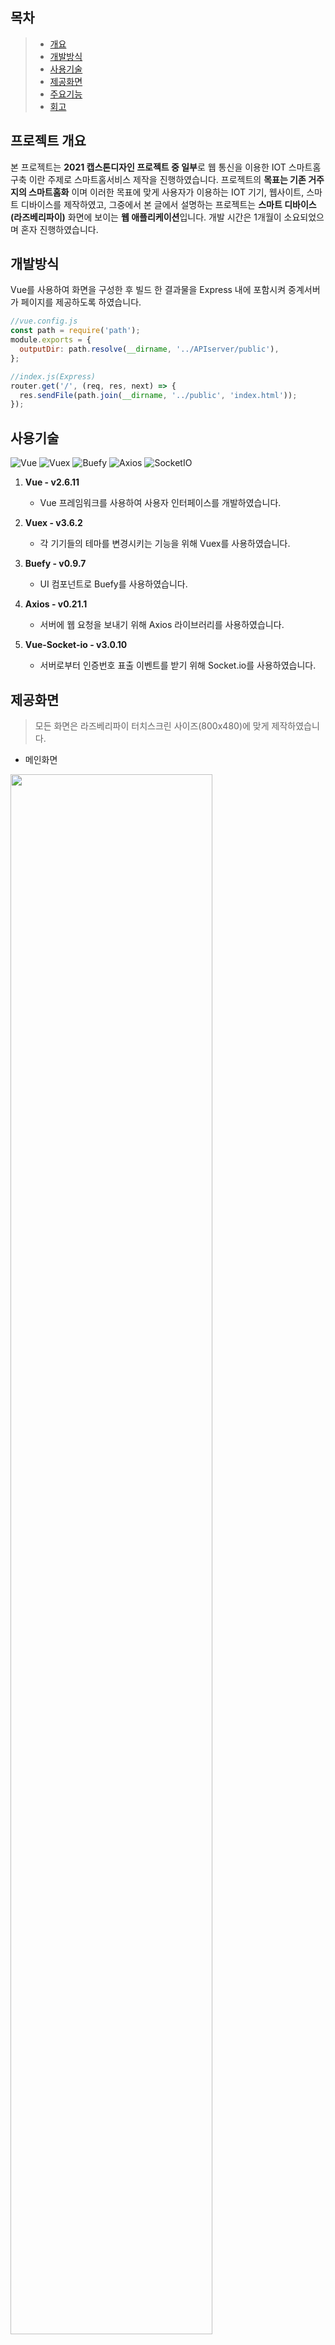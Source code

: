 ## 목차

> - [개요](#프로젝트-개요)
> - [개발방식](#개발방식)
> - [사용기술](#사용기술)
> - [제공화면](#제공화면)
> - [주요기능](#주요기능)
> - [회고](#회고)

## 프로젝트 개요

본 프로젝트는 **2021 캡스톤디자인 프로젝트 중 일부**로 웹 통신을 이용한 IOT 스마트홈 구축 이란 주제로 스마트홈서비스 제작을 진행하였습니다.
프로젝트의 **목표는 기존 거주지의 스마트홈화** 이며 이러한 목표에 맞게 사용자가 이용하는 IOT 기기, 웹사이트, 스마트 디바이스를 제작하였고, 그중에서 본 글에서 설명하는 프로젝트는 **스마트 디바이스(라즈베리파이)** 화면에 보이는 **웹 애플리케이션**입니다.
개발 시간은 1개월이 소요되었으며 혼자 진행하였습니다.

## 개발방식

Vue를 사용하여 화면을 구성한 후 빌드 한 결과물을 Express 내에 포함시켜 중계서버가 페이지를 제공하도록 하였습니다.

```js
//vue.config.js
const path = require('path');
module.exports = {
  outputDir: path.resolve(__dirname, '../APIserver/public'),
};
```

```js
//index.js(Express)
router.get('/', (req, res, next) => {
  res.sendFile(path.join(__dirname, '../public', 'index.html'));
});
```

## 사용기술

<span>
<img alt="Vue" src ="https://img.shields.io/badge/Vue-4FC08D.svg?&style=for-the-badge&logo=Vue.js&logoColor=white"/>
</span>
<span>
<img alt="Vuex" src ="https://img.shields.io/badge/Vuex-3268a8.svg?&style=for-the-badge&logo=Vue.js&logoColor=white"/>
</span>
<span>
<img alt="Buefy" src ="https://img.shields.io/badge/buefy-7957d5.svg?&style=for-the-badge&logo=Buefy&logoColor=white"/>
</span>
<span>
<img alt="Axios" src ="https://img.shields.io/badge/axios-d99586.svg?&style=for-the-badge&logo=AIOHTTP&logoColor=white"/>
</span>
<span>
<img alt="SocketIO" src ="https://img.shields.io/badge/Socket.io-189472.svg?&style=for-the-badge&logo=Socket.io&logoColor=white"/>
</span>

1. **Vue - v2.6.11**

   - Vue 프레임워크를 사용하여 사용자 인터페이스를 개발하였습니다.

2. **Vuex - v3.6.2**

   - 각 기기들의 테마를 변경시키는 기능을 위해 Vuex를 사용하였습니다.

3. **Buefy - v0.9.7**

   - UI 컴포넌트로 Buefy를 사용하였습니다.

4. **Axios - v0.21.1**

   - 서버에 웹 요청을 보내기 위해 Axios 라이브러리를 사용하였습니다.

5. **Vue-Socket-io - v3.0.10**

   - 서버로부터 인증번호 표출 이벤트를 받기 위해 Socket.io를 사용하였습니다.

## 제공화면

> 모든 화면은 라즈베리파이 터치스크린 사이즈(800x480)에 맞게 제작하였습니다.

- 메인화면

<img src = "https://github.com/ye0reum/ye0reum.github.io/blob/master/src/images/project-imgs/10plus-kiosk/%EB%A9%94%EC%9D%B8%ED%99%94%EB%A9%B4.png?raw=true" width="80%">

- 로그보기 화면

<img src = "https://github.com/ye0reum/ye0reum.github.io/blob/master/src/images/project-imgs/10plus-kiosk/%EB%A1%9C%EA%B7%B8%EB%B3%B4%EA%B8%B0.png?raw=true" width="80%">

- 새로고침 설정화면

<img src = "https://github.com/ye0reum/ye0reum.github.io/blob/master/src/images/project-imgs/10plus-kiosk/%EC%83%88%EB%A1%9C%EA%B3%A0%EC%B9%A8%EC%84%A4%EC%A0%95.png?raw=true" width="80%">

- 테마 설정화면

<img src = "https://github.com/ye0reum/ye0reum.github.io/blob/master/src/images/project-imgs/10plus-kiosk/%ED%85%8C%EB%A7%88%EC%84%A4%EC%A0%95.png?raw=true" width="80%">

## 주요기능

> - [날씨확인](#날씨확인)
> - [기기동작](#기기동작)
> - [기기테마변경](#기기테마-변경)
> - [기기로그확인](#기기로그-확인)
> - [새로고침설정](#새로고침-설정)

### **날씨확인**

날씨를 간단하게 확인할 수 있는 기능이 있으면 좋겠다고 판단되어
메인화면에서 **현재 날씨를 카드 형식**으로 표출하였습니다.  
날씨정보를 받아오기 위해서 **OpenWeatherAPI**를 활용하였습니다.
현재 위치를 도출해내기 위하여 GeoLoaction 을 사용하였습니다.

### **기기동작**

먼저 각 기기의 스위치 개수마다 **서로 표시되는 크기가 다르게** 하였고
스위치의 개수만큼 전원 버튼 아이콘을 위치시켰습니다.
버튼을 클릭하면
중계서버로 요청을 보내고 중계서버의 응답에 따라 버튼의 색상을 변경시킵니다.

### **기기테마 변경**

각 기기 더블클릭 시 표시되는 **영역의 배경, 버튼, 글자색**을 변경할 수 있게 하였습니다.
화면에 표출되는 각 기기는 여러 개의 컴포넌트들로 이루어져 있기 때문에 데이터의 흐름이 많아져
상태 관리 라이브러리인 `Vuex`를 사용하여 복잡한 데이터 흐름을 단순화 시켰습니다.

### **기기로그 확인**

각 기기 롱 클릭 시 해당 **기기의 이름, 호스트, 상태, 동작시간** 정보를 담은 모달창을 표출합니다.
기기의 전원 상태를 한눈에 확인하기 쉽게 화면을 구성하였습니다.

### **새로고침 설정**

사용자가 메인화면의 기기 새로 고침 버튼을 누르지 않고도 자동으로 설정한 시간에 따라 새로 고침 되는 기능이 필요하다고 생각하였습니다.
그에 따라 기기 등록 및 **기기 상태가 업데이트되는 주기**를 사용자가 설정할 수 있게 하였습니다.

## 회고

> 웹 애플리케이션을 제작하기 위해 Vue를 공부하면서 SPA에 대한 이해를 할 수 있었습니다.  
> 또한 Vue에서 서버로의 요청 및 응답으로 화면을 동적으로 구성하는 것을 배울 수 있었고  
> 상태 관리 패턴에 대한 이해와 적용으로 복잡한 데이터 흐름을 단순화 시키는 법을 알게 되었습니다.  
> 기본 레이아웃 구성 및 Html Css Javscript 능력도 더욱 탄탄히 할 수 있는 계기가 되었습니다.
